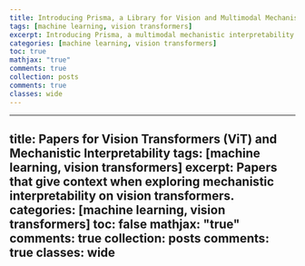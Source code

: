 ```yaml
---
title: Introducing Prisma, a Library for Vision and Multimodal Mechanistic Interpretability & Open Problems
tags: [machine learning, vision transformers]
excerpt: Introducing Prisma, a multimodal mechanistic interpretability library supporting ViTs and CLIP, fostering open research in vision and language alignment.
categories: [machine learning, vision transformers]
toc: true
mathjax: "true"
comments: true
collection: posts
comments: true
classes: wide
---
```




---
title: Papers for Vision Transformers (ViT) and Mechanistic Interpretability
tags: [machine learning, vision transformers]
excerpt: Papers that give context when exploring mechanistic interpretability on vision transformers.
categories: [machine learning, vision transformers]
toc: false
mathjax: "true"
comments: true
collection: posts
comments: true
classes: wide
---
